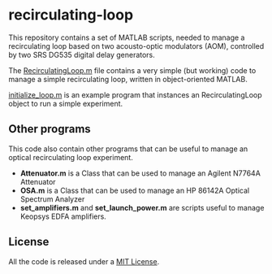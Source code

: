 # recirculating-loop
This repository contains a set of MATLAB scripts,
needed to manage a recirculating loop based on
two acousto-optic modulators (AOM), controlled by two
SRS DG535 digital delay generators.

The [RecirculatingLoop.m](RecirculatingLoop.m) file contains
a very simple (but working) code to manage a simple recirculating loop,
written in object-oriented MATLAB.

[initialize_loop.m](initialize_loop.m) is an example program that
instances an RecirculatingLoop object to run a simple experiment.

## Other programs
This code also contain other programs that can be useful
to manage an optical recirculating loop experiment.

 * **Attenuator.m** is a Class that can be used to manage an
 Agilent N7764A Attenuator
 * **OSA.m** is a Class that can be used to manage an
 HP 86142A Optical Spectrum Analyzer
 * **set_amplifiers.m** and **set_launch_power.m** are scripts
 useful to manage Keopsys EDFA amplifiers.

## License
All the code is released under a [MIT License](LICENSE).
